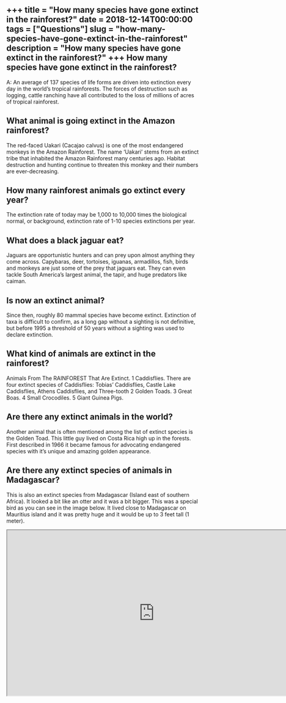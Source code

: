 +++
title = "How many species have gone extinct in the rainforest?"
date = 2018-12-14T00:00:00
tags = ["Questions"]
slug = "how-many-species-have-gone-extinct-in-the-rainforest"
description = "How many species have gone extinct in the rainforest?"
+++
How many species have gone extinct in the rainforest?
-----------------------------------------------------

A: An average of 137 species of life forms are driven into extinction every day in the world’s tropical rainforests. The forces of destruction such as logging, cattle ranching have all contributed to the loss of millions of acres of tropical rainforest.

What animal is going extinct in the Amazon rainforest?
------------------------------------------------------

The red-faced Uakari (Cacajao calvus) is one of the most endangered monkeys in the Amazon Rainforest. The name ‘Uakari’ stems from an extinct tribe that inhabited the Amazon Rainforest many centuries ago. Habitat destruction and hunting continue to threaten this monkey and their numbers are ever-decreasing.

How many rainforest animals go extinct every year?
--------------------------------------------------

The extinction rate of today may be 1,000 to 10,000 times the biological normal, or background, extinction rate of 1-10 species extinctions per year.

What does a black jaguar eat?
-----------------------------

Jaguars are opportunistic hunters and can prey upon almost anything they come across. Capybaras, deer, tortoises, iguanas, armadillos, fish, birds and monkeys are just some of the prey that jaguars eat. They can even tackle South America’s largest animal, the tapir, and huge predators like caiman.

Is now an extinct animal?
-------------------------

Since then, roughly 80 mammal species have become extinct. Extinction of taxa is difficult to confirm, as a long gap without a sighting is not definitive, but before 1995 a threshold of 50 years without a sighting was used to declare extinction.

What kind of animals are extinct in the rainforest?
---------------------------------------------------

Animals From The RAINFOREST That Are Extinct. 1 Caddisflies. There are four extinct species of Caddisflies: Tobias’ Caddisflies, Castle Lake Caddisflies, Athens Caddisflies, and Three-tooth 2 Golden Toads. 3 Great Boas. 4 Small Crocodiles. 5 Giant Guinea Pigs.

Are there any extinct animals in the world?
-------------------------------------------

Another animal that is often mentioned among the list of extinct species is the Golden Toad. This little guy lived on Costa Rica high up in the forests. First described in 1966 it became famous for advocating endangered species with it’s unique and amazing golden appearance.

Are there any extinct species of animals in Madagascar?
-------------------------------------------------------

This is also an extinct species from Madagascar (Island east of southern Africa). It looked a bit like an otter and it was a bit bigger. This was a special bird as you can see in the image below. It lived close to Madagascar on Mauritius island and it was pretty huge and it would be up to 3 feet tall (1 meter).

<iframe allow="accelerometer; autoplay; clipboard-write; encrypted-media; gyroscope; picture-in-picture" allowfullscreen="" class="__youtube_prefs__  epyt-is-override  no-lazyload" data-no-lazy="1" data-origheight="433" data-origwidth="770" data-skipgform_ajax_framebjll="" height="433" id="_ytid_72060" loading="lazy" src="https://www.youtube.com/embed/-SJoWNjmZAA?enablejsapi=1&autoplay=0&cc_load_policy=0&cc_lang_pref=&iv_load_policy=1&loop=0&modestbranding=0&rel=1&fs=1&playsinline=0&autohide=2&theme=dark&color=red&controls=1&" title="YouTube player" width="770"></iframe>
